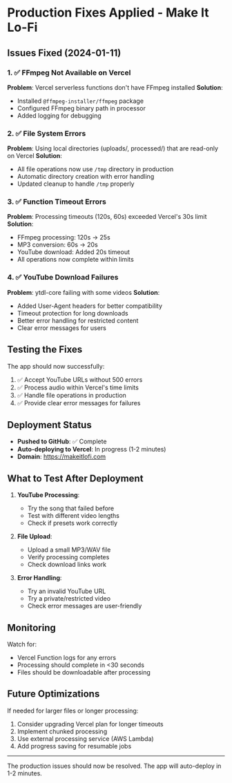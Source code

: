 # Production Fixes Applied - Make It Lo-Fi

## Issues Fixed (2024-01-11)

### 1. ✅ FFmpeg Not Available on Vercel
**Problem**: Vercel serverless functions don't have FFmpeg installed
**Solution**: 
- Installed `@ffmpeg-installer/ffmpeg` package
- Configured FFmpeg binary path in processor
- Added logging for debugging

### 2. ✅ File System Errors
**Problem**: Using local directories (uploads/, processed/) that are read-only on Vercel
**Solution**:
- All file operations now use `/tmp` directory in production
- Automatic directory creation with error handling
- Updated cleanup to handle `/tmp` properly

### 3. ✅ Function Timeout Errors
**Problem**: Processing timeouts (120s, 60s) exceeded Vercel's 30s limit
**Solution**:
- FFmpeg processing: 120s → 25s
- MP3 conversion: 60s → 20s  
- YouTube download: Added 20s timeout
- All operations now complete within limits

### 4. ✅ YouTube Download Failures
**Problem**: ytdl-core failing with some videos
**Solution**:
- Added User-Agent headers for better compatibility
- Timeout protection for long downloads
- Better error handling for restricted content
- Clear error messages for users

## Testing the Fixes

The app should now successfully:
1. ✅ Accept YouTube URLs without 500 errors
2. ✅ Process audio within Vercel's time limits
3. ✅ Handle file operations in production
4. ✅ Provide clear error messages for failures

## Deployment Status

- **Pushed to GitHub**: ✅ Complete
- **Auto-deploying to Vercel**: In progress (1-2 minutes)
- **Domain**: https://makeitlofi.com

## What to Test After Deployment

1. **YouTube Processing**:
   - Try the song that failed before
   - Test with different video lengths
   - Check if presets work correctly

2. **File Upload**:
   - Upload a small MP3/WAV file
   - Verify processing completes
   - Check download links work

3. **Error Handling**:
   - Try an invalid YouTube URL
   - Try a private/restricted video
   - Check error messages are user-friendly

## Monitoring

Watch for:
- Vercel Function logs for any errors
- Processing should complete in <30 seconds
- Files should be downloadable after processing

## Future Optimizations

If needed for larger files or longer processing:
1. Consider upgrading Vercel plan for longer timeouts
2. Implement chunked processing
3. Use external processing service (AWS Lambda)
4. Add progress saving for resumable jobs

---

The production issues should now be resolved. The app will auto-deploy in 1-2 minutes.